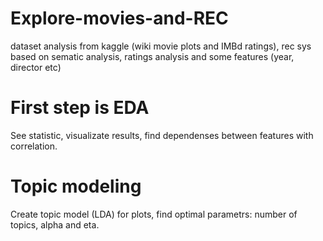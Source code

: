 # Explore-movies-and-REC
dataset analysis from kaggle (wiki movie plots and IMBd ratings), rec sys based on sematic analysis, ratings analysis and some features (year, director etc)

# First step is EDA
See statistic, visualizate results, find dependenses between features with correlation.


# Topic modeling
Create topic model (LDA) for plots, find optimal parametrs: number of topics, alpha and eta.

